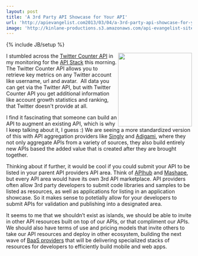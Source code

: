 ```yaml
---
layout: post
title: 'A 3rd Party API Showcase for Your API'
url: 'http://apievangelist.com2013/03/04/a-3rd-party-api-showcase-for-your-api/'
image: 'http://kinlane-productions.s3.amazonaws.com/api-evangelist-site/blog/twitter-counter-api-2.png'
---
```

{% include JB/setup %}
<p>
     <a title=Twitter Counter API href=http://twittercounter.com/pages/api><img src=https://s3.amazonaws.com/kinlane-productions/api-evangelist/twitter-counter-api-2.png  width=200 align=right /></a>
</p>
<p>
     I stumbled across the <a title=Twitter Counter API href=http://twittercounter.com/pages/api>Twitter Counter API</a> in my monitoring for the <a href=http://theapistack.com>API Stack</a> this morning. The Twitter Counter API allows you to retrieve key metrics on any Twitter account like username, url and avatar.  All data you can get via the Twitter API, but with Twitter Counter API you get additional information like account growth statistics and ranking, that Twitter doesn't provide at all.
</p>
<p>
     I find it fascinating that someone can build an API to augment an existing API, which is why I keep talking about it, I guess :) We are seeing a more standardized version of this with API aggregation providers like <a title=Singly href=http://singly.com>Singly</a> and <a href=http://adigami.com>Adigami</a>, where they not only aggregate APIs from a variety of sources, they also build entirely new APIs based the added value that is created after they are brought together.
</p>
<p>
     Thinking about if further, it would be cool if you could submit your API to be listed in your parent API providers API area. Think of <a title=APIHub href=http://apihub.com>APIhub</a> and <a title=Mashape href=http://mashape.com>Mashape</a>, but every API area would have its own 3rd API marketplace. API providers often allow 3rd party developers to submit code libraries and samples to be listed as resources, as well as applications for listing in an application showcase. So it makes sense to potetially allow for your developers to submit APIs for validation and publishing into a designated area.
</p>
<p>
     It seems to me that we shouldn’t exist as islands, we should be able to invite in other API resources built on top of our APIs, or that compliment our APIs. We should also have terms of use and pricing models that invite others to take our API resources and deploy in other ecosystem, building the next wave of <a title=BaaS Providers href=http://apievangelist.com/trends/baas.php>BaaS providers</a> that will be delivering specialized stacks of resources for developers to efficiently build mobile and web apps.
</p>

